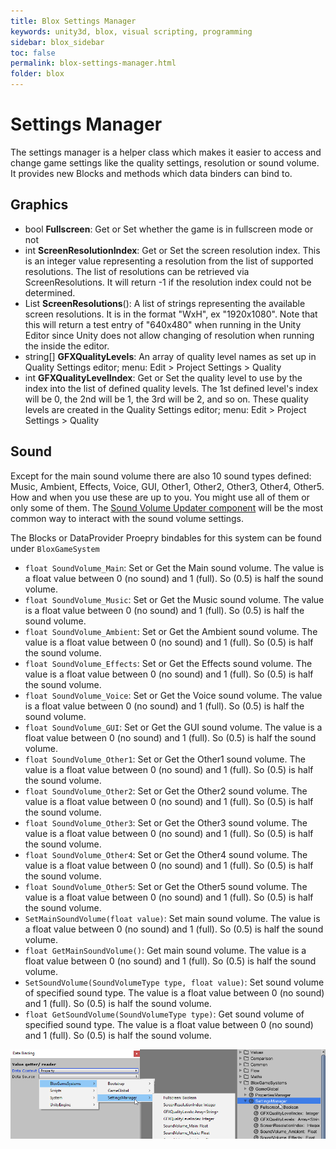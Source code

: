```yaml
---
title: Blox Settings Manager
keywords: unity3d, blox, visual scripting, programming
sidebar: blox_sidebar
toc: false
permalink: blox-settings-manager.html
folder: blox
---
```


Settings Manager
================

The settings manager is a helper class which makes it easier to access and change game settings like the quality settings, resolution or sound volume. It provides new Blocks and methods which data binders can bind to.

Graphics
--------

- bool **Fullscreen**: Get or Set whether the game is in fullscreen mode or not
- int **ScreenResolutionIndex**: Get or Set the screen resolution index. This is an integer value representing a resolution from the list of supported resolutions. The list of resolutions can be retrieved via ScreenResolutions. It will return -1 if the resolution index could not be determined.
- List<string> **ScreenResolutions**(): A list of strings representing the available screen resolutions. It is in the format "WxH", ex "1920x1080". Note that this will return a test entry of "640x480" when running in the Unity Editor since Unity does not allow changing of resolution when running the inside the editor.
- string[] **GFXQualityLevels**: An array of quality level names as set up in Quality Settings editor; menu: Edit > Project Settings > Quality
- int **GFXQualityLevelIndex**: Get or Set the quality level to use by the index into the list of defined quality levels. The 1st defined level's index will be 0, the 2nd will be 1, the 3rd will be 2, and so on. These quality levels are created in the Quality Settings editor; menu: Edit > Project Settings > Quality </summary>

Sound
-----

Except for the main sound volume there are also 10 sound types defined: Music, Ambient, Effects, Voice, GUI, Other1, Other2, Other3, Other4, Other5. How and when you use these are up to you. You might use all of them or only some of them. The [Sound Volume Updater component](blox-components) will be the most common way to interact with the sound volume settings.

The Blocks or DataProvider Proepry bindables for this system can be found under `BloxGameSystem`

- `float SoundVolume_Main`: Set or Get the Main sound volume. The value is a float value between 0 (no sound) and 1 (full). So (0.5) is half the sound volume.
- `float SoundVolume_Music`: Set or Get the Music sound volume. The value is a float value between 0 (no sound) and 1 (full). So (0.5) is half the sound volume.
- `float SoundVolume_Ambient`: Set or Get the Ambient sound volume. The value is a float value between 0 (no sound) and 1 (full). So (0.5) is half the sound volume.
- `float SoundVolume_Effects`: Set or Get the Effects sound volume. The value is a float value between 0 (no sound) and 1 (full). So (0.5) is half the sound volume.
- `float SoundVolume_Voice`: Set or Get the Voice sound volume. The value is a float value between 0 (no sound) and 1 (full). So (0.5) is half the sound volume.
- `float SoundVolume_GUI`: Set or Get the GUI sound volume. The value is a float value between 0 (no sound) and 1 (full). So (0.5) is half the sound volume.
- `float SoundVolume_Other1`: Set or Get the Other1 sound volume. The value is a float value between 0 (no sound) and 1 (full). So (0.5) is half the sound volume.
- `float SoundVolume_Other2`: Set or Get the Other2 sound volume. The value is a float value between 0 (no sound) and 1 (full). So (0.5) is half the sound volume.
- `float SoundVolume_Other3`: Set or Get the Other3 sound volume. The value is a float value between 0 (no sound) and 1 (full). So (0.5) is half the sound volume.
- `float SoundVolume_Other4`: Set or Get the Other4 sound volume. The value is a float value between 0 (no sound) and 1 (full). So (0.5) is half the sound volume.
- `float SoundVolume_Other5`: Set or Get the Other5 sound volume. The value is a float value between 0 (no sound) and 1 (full). So (0.5) is half the sound volume.
- `SetMainSoundVolume(float value)`: Set main sound volume. The value is a float value between 0 (no sound) and 1 (full). So (0.5) is half the sound volume.
- `float GetMainSoundVolume()`: Get main sound volume. The value is a float value between 0 (no sound) and 1 (full). So (0.5) is half the sound volume.
- `SetSoundVolume(SoundVolumeType type, float value)`: Set sound volume of specified sound type. The value is a float value between 0 (no sound) and 1 (full). So (0.5) is half the sound volume.
- `float GetSoundVolume(SoundVolumeType type)`: Get sound volume of specified sound type. The value is a float value between 0 (no sound) and 1 (full). So (0.5) is half the sound volume.

![](img/blox/31.png)

